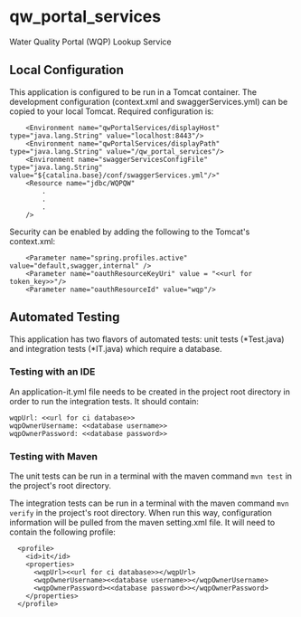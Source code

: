 # qw\_portal\_services
Water Quality Portal (WQP) Lookup Service

## Local Configuration
This application is configured to be run in a Tomcat container. The development configuration (context.xml and swaggerServices.yml) can be copied to your local Tomcat. Required configuration is:

```
    <Environment name="qwPortalServices/displayHost" type="java.lang.String" value="localhost:8443"/>
    <Environment name="qwPortalServices/displayPath" type="java.lang.String" value="/qw_portal_services"/>
    <Environment name="swaggerServicesConfigFile" type="java.lang.String" value="${catalina.base}/conf/swaggerServices.yml"/>"
    <Resource name="jdbc/WQPQW" 
        .
        .
        .
    />
```

Security can be enabled by adding the following to the Tomcat's context.xml:

```
    <Parameter name="spring.profiles.active" value="default,swagger,internal" />
    <Parameter name="oauthResourceKeyUri" value = "<<url for token_key>>"/>
    <Parameter name="oauthResourceId" value="wqp"/>
```

## Automated Testing
This application has two flavors of automated tests: unit tests (\*Test.java) and integration tests (\*IT.java) which require a database.

### Testing with an IDE
An application-it.yml file needs to be created in the project root directory in order to run the integration tests. It should contain:

```
wqpUrl: <<url for ci database>>
wqpOwnerUsername: <<database username>>
wqpOwnerPassword: <<database password>>
```

### Testing with Maven
The unit tests can be run in a terminal with the maven command ```mvn test``` in the project's root directory.

The integration tests can be run in a terminal with the maven command ```mvn verify``` in the project's root directory.
When run this way, configuration information will be pulled from the maven setting.xml file. It will need to contain the following profile:
```
  <profile>
    <id>it</id>
    <properties>
      <wqpUrl><<url for ci database>></wqpUrl>
      <wqpOwnerUsername><<database username>></wqpOwnerUsername>
      <wqpOwnerPassword><<database password>></wqpOwnerPassword>
    </properties>
  </profile>
```
